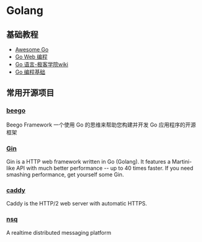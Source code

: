 # Golang 

## 基础教程
- [Awesome Go](https://awesome-go.com/)
- [Go Web 编程](https://github.com/astaxie/build-web-application-with-golang)
- [Go 语言-极客学院wiki](http://wiki.jikexueyuan.com/list/go/)
- [Go 编程基础](https://github.com/Unknwon/go-fundamental-programming)

## 常用开源项目
### [beego](http://beego.me)
Beego Framework 一个使用 Go 的思维来帮助您构建并开发 Go 应用程序的开源框架

### [Gin](https://github.com/gin-gonic/gin)
Gin is a HTTP web framework written in Go (Golang). It features a Martini-like API with much better performance -- up to 40 times faster. If you need smashing performance, get yourself some Gin.

### [caddy](https://caddyserver.com/)
Caddy is the HTTP/2 web server with automatic HTTPS.

### [nsq](http://nsq.io/)
A realtime distributed messaging platform


